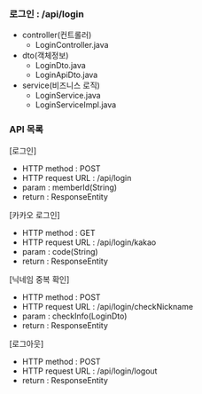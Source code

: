 ### 로그인 : /api/login
- controller(컨트롤러)
  - LoginController.java
- dto(객체정보)
  - LoginDto.java
  - LoginApiDto.java
- service(비즈니스 로직)
  - LoginService.java
  - LoginServiceImpl.java

### API 목록
[로그인]
- HTTP method : POST
- HTTP request URL : /api/login
- param : memberId(String)
- return : ResponseEntity<String>

[카카오 로그인]
- HTTP method : GET
- HTTP request URL : /api/login/kakao
- param : code(String)
- return : ResponseEntity<String>

[닉네임 중복 확인]
- HTTP method : POST
- HTTP request URL : /api/login/checkNickname
- param : checkInfo(LoginDto)
- return : ResponseEntity<Boolean>

[로그아웃]
- HTTP method : POST
- HTTP request URL : /api/login/logout
- return : ResponseEntity<String>